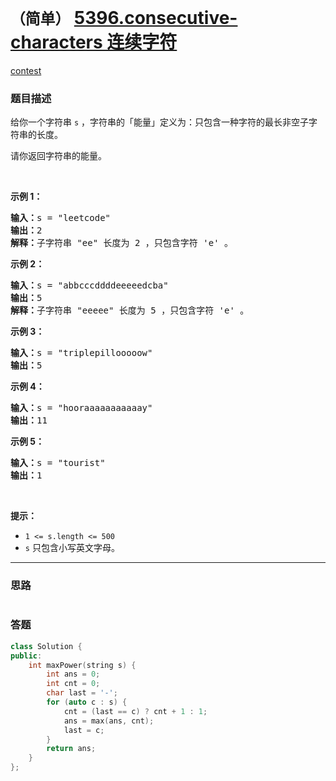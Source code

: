 # `（简单）` [5396.consecutive-characters 连续字符](https://leetcode-cn.com/problems/consecutive-characters/)

[contest](https://leetcode-cn.com/contest/biweekly-contest-26/problems/consecutive-characters/)

### 题目描述
<p>给你一个字符串&nbsp;<code>s</code>&nbsp;，字符串的「能量」定义为：只包含一种字符的最长非空子字符串的长度。</p>

<p>请你返回字符串的能量。</p>

<p>&nbsp;</p>

<p><strong>示例 1：</strong></p>

<pre><strong>输入：</strong>s = "leetcode"
<strong>输出：</strong>2
<strong>解释：</strong>子字符串 "ee" 长度为 2 ，只包含字符 'e' 。
</pre>

<p><strong>示例 2：</strong></p>

<pre><strong>输入：</strong>s = "abbcccddddeeeeedcba"
<strong>输出：</strong>5
<strong>解释：</strong>子字符串 "eeeee" 长度为 5 ，只包含字符 'e' 。
</pre>

<p><strong>示例 3：</strong></p>

<pre><strong>输入：</strong>s = "triplepillooooow"
<strong>输出：</strong>5
</pre>

<p><strong>示例 4：</strong></p>

<pre><strong>输入：</strong>s = "hooraaaaaaaaaaay"
<strong>输出：</strong>11
</pre>

<p><strong>示例 5：</strong></p>

<pre><strong>输入：</strong>s = "tourist"
<strong>输出：</strong>1
</pre>

<p>&nbsp;</p>

<p><strong>提示：</strong></p>

<ul>
	<li><code>1 &lt;= s.length &lt;= 500</code></li>
	<li><code>s</code>&nbsp;只包含小写英文字母。</li>
</ul>

            

---
### 思路
```
```



### 答题
``` C++
class Solution {
public:
    int maxPower(string s) {
        int ans = 0;
        int cnt = 0;
        char last = '-';
        for (auto c : s) {
            cnt = (last == c) ? cnt + 1 : 1;
            ans = max(ans, cnt);
            last = c;
        }
        return ans;
    }
};
```




